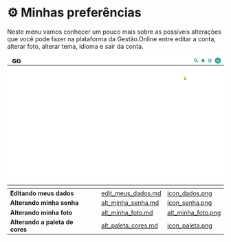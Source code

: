 # ⚙️ Minhas preferências

Neste menu vamos conhecer um pouco mais sobre as possíveis alterações que você pode fazer na plataforma da Gestão.Online entre editar a conta, alterar foto, alterar tema, idioma e sair da conta.

![](/erp-v2/assets/minhas_preferencias.gif)

<table data-view="cards">
    <thead>
        <tr>
            <th></th>
            <th></th>
            <th></th>
            <th data-hidden data-card-target data-type="content-ref"></th>
            <th data-hidden data-card-cover data-type="files"></th>
        </tr>
    </thead>
    <tbody>
        <tr>
            <td>
                <strong>Editando meus dados</strong>
            </td>
            <td></td>
            <td></td>
            <td>
                <a href="/erp-v2/minhas_preferencias/edit_meus_dados.md">edit_meus_dados.md</a>
            </td>
            <td>
                <a href="/erp-v2/assets/icon_dados.png">icon_dados.png</a>
            </td>
        </tr>
        <tr>
            <td>
                <strong>Alterando minha senha</strong>
            </td>
            <td></td>
            <td></td>
            <td>
                <a href="/erp-v2/minhas_preferencias/alt_minha_senha.md">alt_minha_senha.md</a>
            </td>
            <td>
                <a href="/erp-v2/assets/icon_senha.png">icon_senha.png</a>
            </td>
        </tr>
        <tr>
            <td>
                <strong>Alterando minha foto</strong>
            </td>
            <td></td>
            <td></td>
            <td>
                <a href="/erp-v2/minhas_preferencias/alt_minha_foto.md">alt_minha_foto.md</a>
            </td>
            <td>
                <a href="/erp-v2/minhas_preferencias/alt_minha_foto.md">alt_minha_foto.png</a>
            </td>
        </tr>
        <tr>
            <td>
                <strong>Alterando a paleta de cores</strong>
            </td>
            <td></td>
            <td></td>
            <td>
                <a href="/erp-v2/minhas_preferencias/alt_paleta_cores.md">alt_paleta_cores.md</a>
            </td>
            <td>
                <a href="/erp-v2/assets/icon_paleta.png">icon_paleta.png</a>
            </td>
        </tr>
    </tbody>
</table>